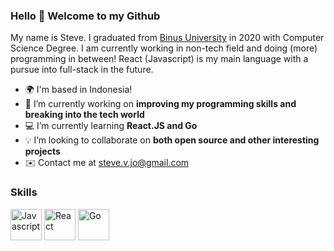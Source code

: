 ### Hello 👋 Welcome to my Github

My name is Steve. I graduated from [Binus University](https://international.binus.ac.id/) in 2020 with Computer Science Degree. I am currently working in non-tech field and doing (more) programming in between! React (Javascript) is my main language with a pursue into full-stack in the future.

- 🌍  I'm based in Indonesia!
- 🔭  I’m currently working on **improving my programming skills and breaking into the tech world**
- 💻  I’m currently learning **React.JS and Go**
- 💡   I’m looking to collaborate on **both open source and other interesting projects**
- ✉️  Contact me at [steve.v.jo@gmail.com](mailto:steve.v.jo@gmail.com)

### Skills
<a href="https://developer.mozilla.org/en-US/docs/Web/JavaScript" target="_blank" rel="noreferrer"><img src="https://raw.githubusercontent.com/danielcranney/readme-generator/main/public/icons/skills/javascript-colored.svg" alt="Javascript" width="50" height="50" /></a>
<a href="https://reactjs.org/" target="_blank" rel="noreferrer"><img src="https://raw.githubusercontent.com/danielcranney/readme-generator/main/public/icons/skills/react-colored.svg" width="50" height="50" alt="React" /></a>
<a href="https://go.dev/" target="_blank" rel="noreferrer"><img src="https://upload.wikimedia.org/wikipedia/commons/thumb/0/05/Go_Logo_Blue.svg/215px-Go_Logo_Blue.svg.png" width="50" height="50" alt="Go" /></a>
